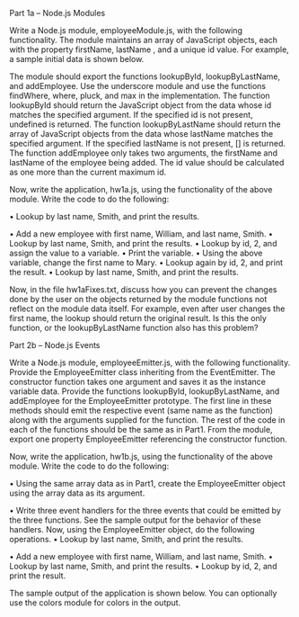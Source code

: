 Part 1a – Node.js Modules

Write a Node.js module, employeeModule.js, with the following functionality. The module maintains an array of JavaScript objects, 
each with the property firstName, lastName , and a unique id value. For example, a sample initial data is shown below.




The module should export the functions lookupById, lookupByLastName, and addEmployee. Use the underscore module and use the functions 
findWhere, where, pluck, and max in the implementation. The function lookupById should return the JavaScript object from the data whose
id matches the specified argument. If the specified id is not present, undefined is returned. The function lookupByLastName should 
return the array of JavaScript objects from the data whose lastName matches the specified argument. If the specified lastName is not 
present, [] is returned. The function addEmployee only takes two arguments, the firstName and lastName of the employee being added. 
The id value should be calculated as one more than the current maximum id.

Now, write the application, hw1a.js, using the functionality of the above module. Write the code to do the following:

•	Lookup by last name, Smith, and print the results.

•	Add a new employee with first name, William, and last name, Smith.
•	Lookup by last name, Smith, and print the results.
•	Lookup by id, 2, and assign the value to a variable.
•	Print the variable.
•	Using the above variable, change the first name to Mary.
•	Lookup again by id, 2, and print the result.
•	Lookup by last name, Smith, and print the results.

Now, in the file hw1aFixes.txt, discuss how you can prevent the changes done by the user on the objects returned by the module 
functions not reflect on the module data itself. For example, even after user changes the first name, the lookup should return the
original result. Is this the only function, or the lookupByLastName function also has this problem?
 
Part 2b – Node.js Events 

Write a Node.js module, employeeEmitter.js, with the following functionality. Provide the EmployeeEmitter class inheriting from the 
EventEmitter. The constructor function takes one argument and saves it as the instance variable data. Provide the functions lookupById, 
lookupByLastName, and addEmployee for the EmployeeEmitter prototype. The first line in these methods should emit the respective event 
(same name as the function) along with the arguments supplied for the function. The rest of the code in each of the functions should be 
the same as in Part1. From the module, export one property EmployeeEmitter referencing the constructor function.

Now, write the application, hw1b.js, using the functionality of the above module. Write the code to do the following:

•	Using the same array data as in Part1, create the EmployeeEmitter object using the array data as its argument.

•	Write three event handlers for the three events that could be emitted by the three functions. See the sample output for the behavior 
of these handlers. Now, using the EmployeeEmitter object, do the following operations.
•	Lookup by last name, Smith, and print the results.

•	Add a new employee with first name, William, and last name, Smith.
•	Lookup by last name, Smith, and print the results.
•	Lookup by id, 2, and print the result.

The sample output of the application is shown below. You can optionally use the colors module for colors in the output.
 
